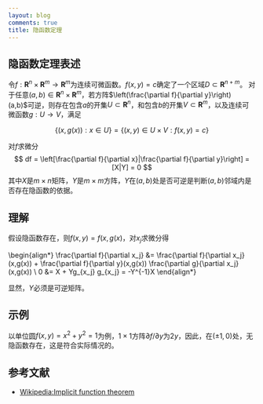 ```yaml
---
layout: blog
comments: true
title: 隐函数定理
---
```


## 隐函数定理表述
令$f:\mathbf{R}^n\times\mathbf{R}^m\to\mathbf{R}^m$为连续可微函数。$f(x,y)=c$确定了一个区域$D\subset\mathbf{R}^{n+m}$。
对于任意$(a,b)\in\mathbf{R}^n\times\mathbf{R}^m$，若方阵$\left(\frac{\partial f}{\partial y}\right)(a,b)$可逆，则存在包含$a$的开集$U\subset\mathbf{R}^{n}$，和包含$b$的开集$V\subset\mathbf{R}^m$，以及连续可微函数$g:U\to V$，满足

$$
\{(x,g(x)): x\in U\} = \{(x,y)\in U\times V: f(x,y)=c\}
$$

对$f$求微分
$$
df = \left[\frac{\partial f}{\partial x}|\frac{\partial f}{\partial y}\right] = [X|Y] = 0
$$
其中$X$是$m\times n$矩阵，$Y$是$m\times m$方阵，$Y$在$(a,b)$处是否可逆是判断$(a,b)$邻域内是否存在隐函数的依据。

## 理解
假设隐函数存在，则$f(x,y)=f(x,g(x)$，对$x_j$求微分得

\begin{align*}
\frac{\partial f}{\partial x_j} &= \frac{\partial f}{\partial x_j}(x,g(x)) + \frac{\partial f}{\partial y}(x,g(x)) \frac{\partial g}{\partial x_j}(x,g(x)) \\
0 &= X + Yg_{x_j}
g_{x_j} = -Y^{-1}X
\end{align*}

显然，$Y$必须是可逆矩阵。

## 示例
以单位圆$f(x,y)=x^2+y^2=1$为例，$1\times1$方阵$\partial f/\partial y$为$2y$，因此，在$(\pm1,0)$处，无隐函数存在，这是符合实际情况的。

## 参考文献

  * [Wikipedia:Implicit function theorem](http://en.wikipedia.org/wiki/Implicit_function_theorem)

